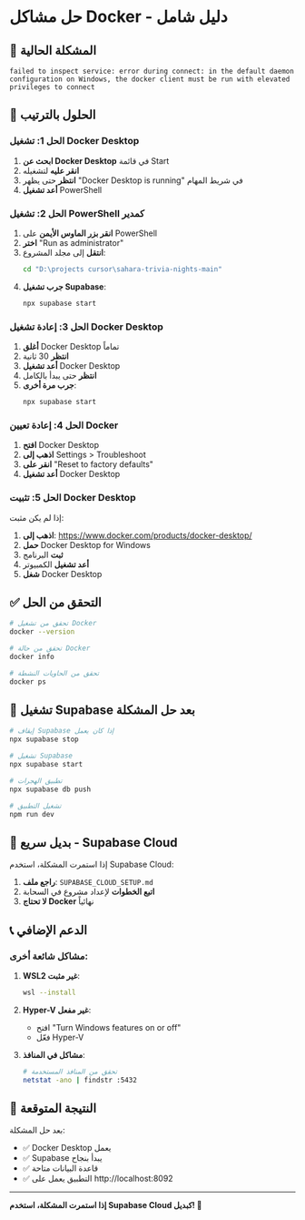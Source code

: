 # حل مشاكل Docker - دليل شامل

## 🚨 المشكلة الحالية
```
failed to inspect service: error during connect: in the default daemon configuration on Windows, the docker client must be run with elevated privileges to connect
```

## 🔧 الحلول بالترتيب

### الحل 1: تشغيل Docker Desktop

1. **ابحث عن Docker Desktop** في قائمة Start
2. **انقر عليه** لتشغيله
3. **انتظر** حتى يظهر "Docker Desktop is running" في شريط المهام
4. **أعد تشغيل** PowerShell

### الحل 2: تشغيل PowerShell كمدير

1. **انقر بزر الماوس الأيمن** على PowerShell
2. **اختر** "Run as administrator"
3. **انتقل** إلى مجلد المشروع:
   ```bash
   cd "D:\projects cursor\sahara-trivia-nights-main"
   ```
4. **جرب تشغيل Supabase**:
   ```bash
   npx supabase start
   ```

### الحل 3: إعادة تشغيل Docker Desktop

1. **أغلق** Docker Desktop تماماً
2. **انتظر** 30 ثانية
3. **أعد تشغيل** Docker Desktop
4. **انتظر** حتى يبدأ بالكامل
5. **جرب مرة أخرى**:
   ```bash
   npx supabase start
   ```

### الحل 4: إعادة تعيين Docker

1. **افتح** Docker Desktop
2. **اذهب إلى** Settings > Troubleshoot
3. **انقر على** "Reset to factory defaults"
4. **أعد تشغيل** Docker Desktop

### الحل 5: تثبيت Docker Desktop

إذا لم يكن مثبت:

1. **اذهب إلى**: https://www.docker.com/products/docker-desktop/
2. **حمل** Docker Desktop for Windows
3. **ثبت** البرنامج
4. **أعد تشغيل** الكمبيوتر
5. **شغل** Docker Desktop

## ✅ التحقق من الحل

```bash
# تحقق من تشغيل Docker
docker --version

# تحقق من حالة Docker
docker info

# تحقق من الحاويات النشطة
docker ps
```

## 🚀 تشغيل Supabase بعد حل المشكلة

```bash
# إيقاف Supabase إذا كان يعمل
npx supabase stop

# تشغيل Supabase
npx supabase start

# تطبيق الهجرات
npx supabase db push

# تشغيل التطبيق
npm run dev
```

## 🔄 بديل سريع - Supabase Cloud

إذا استمرت المشكلة، استخدم Supabase Cloud:

1. **راجع ملف**: `SUPABASE_CLOUD_SETUP.md`
2. **اتبع الخطوات** لإعداد مشروع في السحابة
3. **لا تحتاج Docker** نهائياً

## 📞 الدعم الإضافي

### مشاكل شائعة أخرى:

1. **WSL2 غير مثبت**:
   ```bash
   wsl --install
   ```

2. **Hyper-V غير مفعل**:
   - افتح "Turn Windows features on or off"
   - فعّل Hyper-V

3. **مشاكل في المنافذ**:
   ```bash
   # تحقق من المنافذ المستخدمة
   netstat -ano | findstr :5432
   ```

## 🎯 النتيجة المتوقعة

بعد حل المشكلة:
- ✅ Docker Desktop يعمل
- ✅ Supabase يبدأ بنجاح
- ✅ قاعدة البيانات متاحة
- ✅ التطبيق يعمل على http://localhost:8092

---

**إذا استمرت المشكلة، استخدم Supabase Cloud كبديل! 🚀**
